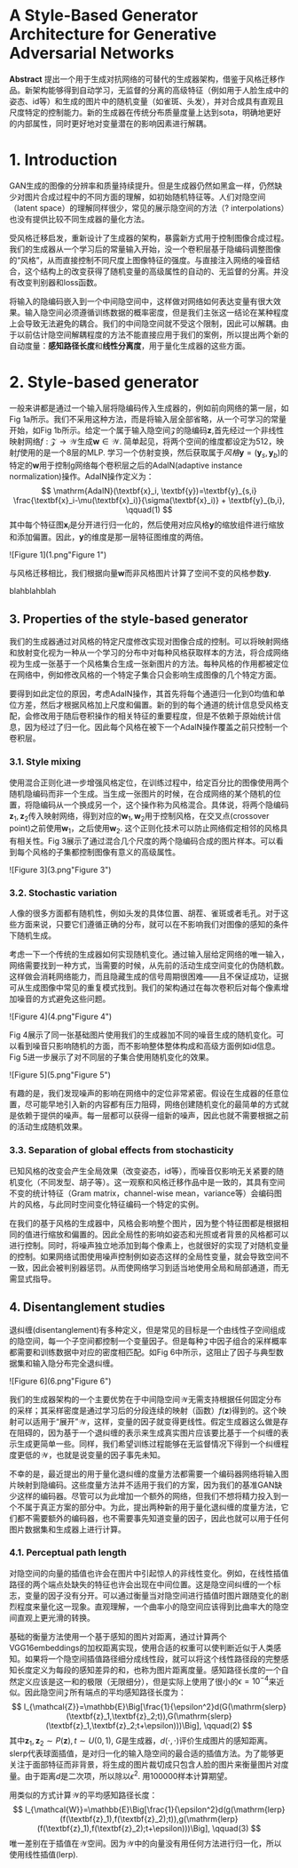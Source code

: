 # A Style-Based Generator Architecture for Generative Adversarial Networks

**Abstract** 提出一个用于生成对抗网络的可替代的生成器架构，借鉴于风格迁移作品。新架构能够得到自动学习，无监督的分离的高级特征（例如用于人脸生成中的姿态、id等）和生成的图片中的随机变量（如雀斑、头发），并对合成具有直观且尺度特定的控制能力。新的生成器在传统分布质量度量上达到sota，明确地更好的内部属性，同时更好地对变量潜在的影响因素进行解耦。



# 1. Introduction

GAN生成的图像的分辨率和质量持续提升。但是生成器仍然如黑盒一样，仍然缺少对图片合成过程中的不同方面的理解，如初始随机特征等。人们对隐空间（latent space）的理解同样很少，常见的展示隐空间的方法（? interpolations）也没有提供比较不同生成器的量化方法。

受风格迁移启发，重新设计了生成器的架构，暴露新方式用于控制图像合成过程。我们的生成器从一个学习后的常量输入开始，没一个卷积层基于隐编码调整图像的“风格”，从而直接控制不同尺度上图像特征的强度。与直接注入网络的噪音结合，这个结构上的改变获得了随机变量的高级属性的自动的、无监督的分离。并没有改变判别器和loss函数。

将输入的隐编码嵌入到一个中间隐空间中，这样做对网络如何表达变量有很大效果。输入隐空间必须遵循训练数据的概率密度，但是我们主张这一结论在某种程度上会导致无法避免的耦合。我们的中间隐空间就不受这个限制，因此可以解耦。由于以前估计隐空间解耦程度的方法不能直接应用于我们的案例，所以提出两个新的自动度量：**感知路径长度**和**线性分离度**，用于量化生成器的这些方面。



# 2. Style-based generator

一般来讲都是通过一个输入层将隐编码传入生成器的，例如前向网络的第一层，如Fig 1a所示。我们不采用这种方法，而是将输入层全部省略，从一个可学习的常量开始，如Fig 1b所示。给定一个属于输入隐空间$\mathcal{Z}$的隐编码$\textbf{z}$,首先经过一个非线性映射网络$f:\mathcal{Z} \to \mathcal{W}$生成$\textbf{w}\in \mathcal{W}$. 简单起见，将两个空间的维度都设定为512，映射$f$使用的是一个8层的MLP. 学习一个仿射变换，然后获取属于*风格*$\textbf{y}=(\textbf{y}_s, \textbf{y}_b)$的特定的$\textbf{w}$用于控制g网络每个卷积层之后的AdaIN(adaptive instance normalization)操作。AdaIN操作定义为：
$$
\mathrm{AdaIN}(\textbf{x}_i, \textbf{y})=\textbf{y}_{s,i} \frac{\textbf{x}_i-\mu(\textbf{x}_i)}{\sigma(\textbf{x}_i)} + \textbf{y}_{b,i}, \qquad(1)
$$
其中每个特征图$\textbf{x}_i$是分开进行归一化的，然后使用对应风格$\textbf{y}$的缩放组件进行缩放和添加偏置。因此，$\textbf{y}$的维度是那一层特征图维度的两倍。

![Figure 1](1.png"Figure 1")

与风格迁移相比，我们根据向量$\textbf{w}$而非风格图片计算了空间不变的风格参数$\textbf{y}$. 



blahblahblah



## 3. Properties of the style-based generator

我们的生成器通过对风格的特定尺度修改实现对图像合成的控制。可以将映射网络和放射变化视为一种从一个学习的分布中对每种风格获取样本的方法，将合成网络视为生成一张基于一个风格集合生成一张新图片的方法。每种风格的作用都被定位在网络中，例如修改风格的一个特定子集合只会影响生成图像的几个特定方面。

要得到如此定位的原因，考虑AdaIN操作，其首先将每个通道归一化到0均值和单位方差，然后才根据风格加上尺度和偏置。新的到的每个通道的统计信息受风格支配，会修改用于随后卷积操作的相关特征的重要程度，但是不依赖于原始统计信息，因为经过了归一化。因此每个风格在被下一个AdaIN操作覆盖之前只控制一个卷积层。



### 3.1. Style mixing

使用混合正则化进一步增强风格定位，在训练过程中，给定百分比的图像使用两个随机隐编码而非一个生成。当生成一张图片的时候，在合成网络的某个随机的位置，将隐编码从一个换成另一个，这个操作称为风格混合。具体说，将两个隐编码$\textbf{z}_1,\textbf{z}_2$传入映射网络，得到对应的$\textbf{w}_1,\textbf{w}_2$用于控制风格，在交叉点(crossover point)之前使用$\textbf{w}_1$，之后使用$\textbf{w}_2$. 这个正则化技术可以防止网络假定相邻的风格具有相关性。Fig 3展示了通过混合几个尺度的两个隐编码合成的图片样本。可以看到每个风格的子集都控制图像有意义的高级属性。

![Figure 3](3.png"Figure 3")

### 3.2. Stochastic variation

人像的很多方面都有随机性，例如头发的具体位置、胡茬、雀斑或者毛孔。对于这些方面来说，只要它们遵循正确的分布，就可以在不影响我们对图像的感知的条件下随机生成。

考虑一下一个传统的生成器如何实现随机变化。通过输入层给定网络的唯一输入，网络需要找到一种方式，当需要的时候，从先前的活动生成空间变化的伪随机数。这样做会消耗网络能力，而且隐藏生成的信号周期很困难——且不保证成功，证据可从生成图像中常见的重复模式找到。我们的架构通过在每次卷积后对每个像素增加噪音的方式避免这些问题。

![Figure 4](4.png"Figure 4")

Fig 4展示了同一张基础图片使用我们的生成器加不同的噪音生成的随机变化。可以看到噪音只影响随机的方面，而不影响整体整体构成和高级方面例如id信息。Fig 5进一步展示了对不同层的子集合使用随机变化的效果。

![Figure 5](5.png"Figure 5")

有趣的是，我们发现噪声的影响在网络中的定位非常紧密。假设在生成器的任意位置，尽可能早地引入新的内容都有压力阻碍，网络创建随机变化的最简单的方式就是依赖于提供的噪声。每一层都可以获得一组新的噪声，因此也就不需要根据之前的活动生成随机效果。

### 3.3. Separation of global effects from stochasticity

已知风格的改变会产生全局效果（改变姿态，id等），而噪音仅影响无关紧要的随机变化（不同发型、胡子等）。这一观察和风格迁移作品中是一致的，其具有空间不变的统计特征（Gram matrix，channel-wise mean，variance等）会编码图片的风格，与此同时空间变化特征编码一个特定的实例。

在我们的基于风格的生成器中，风格会影响整个图片，因为整个特征图都是根据相同的值进行缩放和偏置的。因此全局性的影响如姿态和光照或者背景的风格都可以进行控制。同时，将噪声独立地添加到每个像素上，也就很好的实现了对随机变量的控制。如果网络试图使用噪声控制例如姿态这样的全局性变量，就会导致空间不一致，因此会被判别器惩罚。从而使网络学习到适当地使用全局和局部通道，而无需显式指导。



## 4. Disentanglement studies

退纠缠(disentanglement)有多种定义，但是常见的目标是一个由线性子空间组成的隐空间，每一个子空间都控制一个变量因子。但是每种$\mathcal{Z}$中因子组合的采样概率都需要和训练数据中对应的密度相匹配。如Fig 6中所示，这阻止了因子与典型数据集和输入隐分布完全退纠缠。

![Figure 6](6.png"Figure 6")

我们的生成器架构的一个主要优势在于中间隐空间$\mathcal{W}$无需支持根据任何固定分布的采样；其采样密度是通过学习后的分段连续的映射（函数）$f(\textbf{z})$得到的。这个映射可以适用于“展开”$\mathcal{W}$，这样，变量的因子就变得更线性。假定生成器这么做是存在阻碍的，因为基于一个退纠缠的表示来生成真实图片应该要比基于一个纠缠的表示生成更简单一些。同样，我们希望训练过程能够在无监督情况下得到一个纠缠程度更低的$\mathcal{W}$，也就是说变量的因子事先未知。

不幸的是，最近提出的用于量化退纠缠的度量方法都需要一个编码器网络将输入图片映射到隐编码。这些度量方法并不适用于我们的方案，因为我们的基准GAN缺少这样的编码器。尽管可以为此增加一个额外的网络，但我们不想将精力投入到一个不属于真正方案的部分中。为此，提出两种新的用于量化退纠缠的度量方法，它们都不需要额外的编码器，也不需要事先知道变量的因子，因此也就可以用于任何图片数据集和生成器上进行计算。

### 4.1. Perceptual path length

对隐空间的向量的插值也许会在图片中引起惊人的非线性变化。例如，在线性插值路径的两个端点处缺失的特征也许会出现在中间位置。这是隐空间纠缠的一个标志，变量的因子没有分开。可以通过衡量当对隐空间进行插值时图片跟随变化的剧烈程度来量化这一现象。直观理解，一个曲率小的隐空间应该得到比曲率大的隐空间直观上更光滑的转换。

基础的衡量方法使用一个基于感知的图片对距离，通过计算两个VGG16embeddings的加权距离实现，使用合适的权重可以使判断近似于人类感知。如果将一个隐空间插值路径细分成线性段，就可以将这个线性路径段的完整感知长度定义为每段的感知差异的和，也称为图片距离度量。感知路径长度的一个自然定义应该是这一和的极限（无限细分），但是实际上使用了很小的$\epsilon=10^{-4}$来近似。因此隐空间$\mathcal{Z}$所有端点的平均感知路径长度为：
$$
l_{\mathcal{Z}}=\mathbb{E}\Big[\frac{1}{\epsilon^2}d(G(\mathrm{slerp}(\textbf{z}_1,\textbf{z}_2;t)),G(\mathrm{slerp}(\textbf{z}_1,\textbf{z}_2;t+\epsilon)))\Big], \qquad(2)
$$
其中$\textbf{z}_1,\textbf{z}_2\sim P(\textbf{z}),t\sim U(0,1)$, $G$是生成器，$d(\cdot,\cdot)$评价生成图片的感知距离。$\mathrm{slerp}$代表球面插值，是对归一化的输入隐空间的最合适的插值方法。为了能够更关注于面部特征而非背景，将生成的图片裁切成只包含人脸的图片来衡量图片对度量。由于距离$d$是二次项，所以除以$\epsilon^2$. 用100000样本计算期望。

用类似的方式计算$\mathcal{W}$的平均感知路径长度：
$$
l_{\mathcal{W}}=\mathbb{E}\Big[\frac{1}{\epsilon^2}d(g(\mathrm{lerp}(f(\textbf{z}_1),f(\textbf{z}_2);t)),g(\mathrm{lerp}(f(\textbf{z}_1),f(\textbf{z}_2);t+\epsilon)))\Big], \qquad(3)
$$
唯一差别在于插值在$\mathcal{W}$空间。因为$\mathcal{W}$中的向量没有用任何方法进行归一化，所以使用线性插值($\mathrm{lerp}$).

